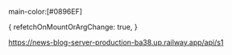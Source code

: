 main-color:[#0896EF]

{
  refetchOnMountOrArgChange: true,
}

https://news-blog-server-production-ba38.up.railway.app/api/s1